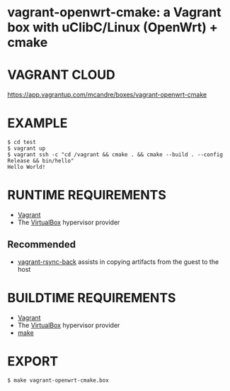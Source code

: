 # vagrant-openwrt-cmake: a Vagrant box with uClibC/Linux (OpenWrt) + cmake

# VAGRANT CLOUD

https://app.vagrantup.com/mcandre/boxes/vagrant-openwrt-cmake

# EXAMPLE

```console
$ cd test
$ vagrant up
$ vagrant ssh -c "cd /vagrant && cmake . && cmake --build . --config Release && bin/hello"
Hello World!
```

# RUNTIME REQUIREMENTS

* [Vagrant](https://www.vagrantup.com)
* The [VirtualBox](https://www.virtualbox.org) hypervisor provider

## Recommended

* [vagrant-rsync-back](https://github.com/smerrill/vagrant-rsync-back) assists in copying artifacts from the guest to the host

# BUILDTIME REQUIREMENTS

* [Vagrant](https://www.vagrantup.com)
* The [VirtualBox](https://www.virtualbox.org) hypervisor provider
* [make](https://www.gnu.org/software/make/)

# EXPORT

```console
$ make vagrant-openwrt-cmake.box
```
